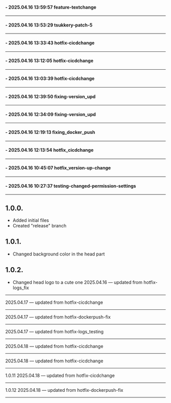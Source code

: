 ####  - 2025.04.16 13:59:57 feature-textchange
---
####  - 2025.04.16 13:53:29 tsukkery-patch-5
---
####  - 2025.04.16 13:33:43 hotfix-cicdchange
---
####  - 2025.04.16 13:12:05 hotfix-cicdchange
---
####  - 2025.04.16 13:03:39 hotfix-cicdchange
---
####  - 2025.04.16 12:39:50 fixing-version_upd
---
####  - 2025.04.16 12:34:09 fixing-version_upd
---
####  - 2025.04.16 12:19:13 fixing_docker_push
---
####  - 2025.04.16 12:13:54 hotfix_cicdchange
---
####  - 2025.04.16 10:45:07 hotfix_version-up-change
---
####  - 2025.04.16 10:27:37 testing-changed-permission-settings
---
## 1.0.0.
+ Added initial files
+ Created "release" branch

## 1.0.1.
+ Changed background color in the head part

## 1.0.2.
+ Changed head logo to a cute one
 2025.04.16 — updated from hotfix-logs_fix
***
 2025.04.17 — updated from hotfix-cicdchange
***
 2025.04.17 — updated from hotfix-dockerpush-fix
***
 2025.04.17 — updated from hotfix-logs_testing
***
 2025.04.18 — updated from hotfix-cicdchange
***
 2025.04.18 — updated from hotfix-cicdchange
***
1.0.11 2025.04.18 — updated from hotfix-cicdchange
***
1.0.12 2025.04.18 — updated from hotfix-dockerpush-fix
***
